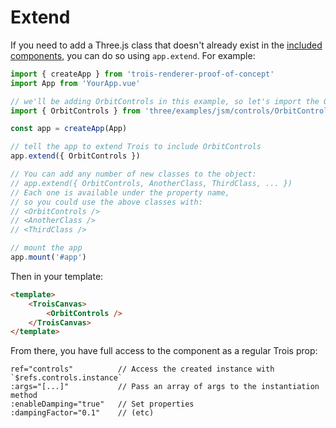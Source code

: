 # Extend

If you need to add a Three.js class that doesn't already exist in the [included components](http://localhost:3000/renderer/components/), you can do so using `app.extend`. For example:

```js
import { createApp } from 'trois-renderer-proof-of-concept'
import App from 'YourApp.vue'

// we'll be adding OrbitControls in this example, so let's import the OrbitControls class
import { OrbitControls } from 'three/examples/jsm/controls/OrbitControls'

const app = createApp(App)

// tell the app to extend Trois to include OrbitControls
app.extend({ OrbitControls })

// You can add any number of new classes to the object:
// app.extend({ OrbitControls, AnotherClass, ThirdClass, ... })
// Each one is available under the property name,
// so you could use the above classes with:
// <OrbitControls />
// <AnotherClass />
// <ThirdClass />

// mount the app
app.mount('#app')
```

Then in your template:

```html
<template>
    <TroisCanvas>
        <OrbitControls />
    </TroisCanvas>
</template>
```

From there, you have full access to the component as a regular Trois prop:

```
ref="controls"          // Access the created instance with `$refs.controls.instance`
:args="[...]"           // Pass an array of args to the instantiation method
:enableDamping="true"   // Set properties
:dampingFactor="0.1"    // (etc)
```